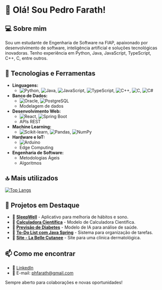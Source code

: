 # 👋 Olá! Sou Pedro Farath!

## 💻 Sobre mim

Sou um estudante de Engenharia de Software na FIAP, apaixonado por desenvolvimento de software, inteligência artificial e soluções tecnológicas inovadoras. Tenho experiência em Python, Java, JavaScript, TypeScript, C++, C, entre outros.

## 🚀 Tecnologias e Ferramentas

- **Linguagens:** 
  - ![Python](https://img.shields.io/badge/-Python-3776AB?style=flat&logo=python&logoColor=white), ![Java](https://img.shields.io/badge/-Java-007396?style=flat&logo=java&logoColor=white), ![JavaScript](https://img.shields.io/badge/-JavaScript-F7DF1E?style=flat&logo=javascript&logoColor=white), ![TypeScript](https://img.shields.io/badge/-TypeScript-007ACC?style=flat&logo=typescript&logoColor=white), ![C++](https://img.shields.io/badge/-C++-00599C?style=flat&logo=c%2B%2B&logoColor=white), ![C](https://img.shields.io/badge/-C-A8B9CC?style=flat&logo=c&logoColor=white), ![C#](https://img.shields.io/badge/-C%23-239120?style=flat&logo=c-sharp&logoColor=white)
- **Banco de Dados:** 
  - ![Oracle](https://img.shields.io/badge/-Oracle-F80000?style=flat&logo=oracle&logoColor=white), ![PostgreSQL](https://img.shields.io/badge/-PostgreSQL-336791?style=flat&logo=postgresql&logoColor=white)
  - Modelagem de dados
- **Desenvolvimento Web:** 
  - ![React](https://img.shields.io/badge/-React-61DAFB?style=flat&logo=react&logoColor=white), ![Spring Boot](https://img.shields.io/badge/-Spring%20Boot-6DB33F?style=flat&logo=spring-boot&logoColor=white)
  - APIs REST
- **Machine Learning:** 
  - ![Scikit-learn](https://img.shields.io/badge/-Scikit--learn-F7931E?style=flat&logo=scikit-learn&logoColor=white), ![Pandas](https://img.shields.io/badge/-Pandas-150458?style=flat&logo=pandas&logoColor=white), ![NumPy](https://img.shields.io/badge/-NumPy-013243?style=flat&logo=numpy&logoColor=white)
- **Hardware e IoT:** 
  - ![Arduino](https://img.shields.io/badge/-Arduino-00979D?style=flat&logo=arduino&logoColor=white)
  - Edge Computing
- **Engenharia de Software:** 
  - Metodologias Ágeis 
  - Algoritmos

## 🔝 Mais utilizados

[![Top Langs](https://github-readme-stats.vercel.app/api/top-langs/?username=phfarath&layout=donut)](https://github.com/phfarath/github-readme-stats)

## 📌 Projetos em Destaque

- 🔹 **[SleepWell](https://github.com/phfarath/SleepWell)** - Aplicativo para melhoria de hábitos e sono.
- 🔹 **[Calculadora Científica](https://github.com/phfarath/C-Projects)** - Modelo de Calculadora Científica.
- 🔹 **[Previsão de Diabetes](https://github.com/phfarath/Python-Projects)** - Modelo de IA para análise de saúde.
- 🔹 **[To-Do List com Java Spring](https://github.com/phfarath/Java-Projects)** - Sistema para organização de tarefas.
- 🔹 **[Site - La Belle Cutanee](https://www.labellecutanee.com.br)** - Site para uma clínica dermatológica.

## 📫 Como me encontrar

- 💼 [LinkedIn](https://www.linkedin.com/in/pedro-henrique-pontes-farath-b35825275/)
- 📧 E-mail: phfarath@gmail.com

Sempre aberto para colaborações e novas oportunidades!
